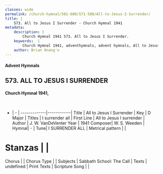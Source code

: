 ```yaml
---
classes: wide
permalink: /church-hymnal/501-600/571-580/All-to-Jesus-I-Surrender/
title: |
    573. All to Jesus I Surrender - Church Hymnal 1941
metadata:
    description: |
        Church Hymnal 1941 573. All to Jesus I Surrender. 
    keywords:  |
        Church Hymnal 1941, adventhymnals, advent hymnals, All to Jesus I Surrender, All to Jesus I surrender. I surrender all
    author: Brian Onang'o
---
```


#### Advent Hymnals
## 573. ALL TO JESUS I SURRENDER
####  Church Hymnal 1941,

```txt
 

```

- |   -  |
-------------|------------|
Title | All to Jesus I Surrender |
Key | D Major |
Titles | I surrender all |
First Line | All to Jesus I surrender |
Author | J. W. VanDeVenter
Year | 1941
Composer| W. S. Weeden |
Hymnal|  - |
Tune| I SURRENDER ALL |
Metrical pattern | |
# Stanzas |  |
Chorus |  |
Chorus Type |  |
Subjects | Sabbath School: The Call |
Texts | undefined |
Print Texts | 
Scripture Song |  |
    
